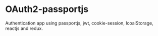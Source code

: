 # OAuth2-passportjs
Authentication app using passportjs, jwt, cookie-session, lcoalStorage, reactjs and redux.
